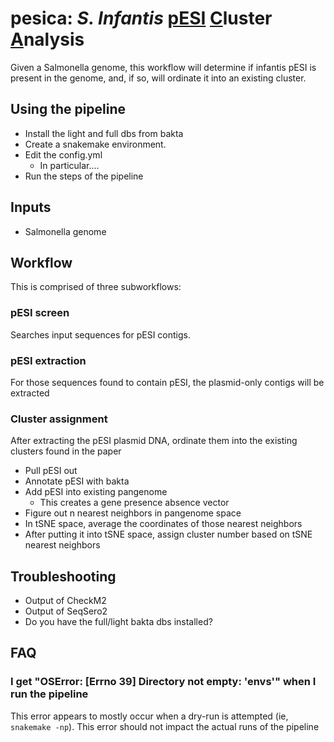 # pesica: *S. Infantis* <u>pESI</u> <u>C</u>luster <u>A</u>nalysis

Given a Salmonella genome, this workflow will determine if infantis pESI is present in the genome, and, if so, will ordinate it into an existing cluster.

## Using the pipeline

* Install the light and full dbs from bakta
* Create a snakemake environment.
* Edit the config.yml
    * In particular....
* Run the steps of the pipeline

## Inputs

* Salmonella genome

## Workflow

This is comprised of three subworkflows:

### pESI screen

Searches input sequences for pESI contigs.

### pESI extraction

For those sequences found to contain pESI, the plasmid-only contigs will be extracted

### Cluster assignment

After extracting the pESI plasmid DNA, ordinate them into the existing clusters found in the paper

* Pull pESI out
* Annotate pESI with bakta
* Add pESI into existing pangenome
    * This creates a gene presence absence vector
* Figure out n nearest neighbors in pangenome space
* In tSNE space, average the coordinates of those nearest neighbors
* After putting it into tSNE space, assign cluster number based on tSNE nearest neighbors

## Troubleshooting

* Output of CheckM2
* Output of SeqSero2
* Do you have the full/light bakta dbs installed?

## FAQ

### I get "OSError: [Errno 39] Directory not empty: 'envs'" when I run the pipeline

This error appears to mostly occur when a dry-run is attempted (ie, `snakemake -np`). This error should not impact the actual runs of the pipeline

